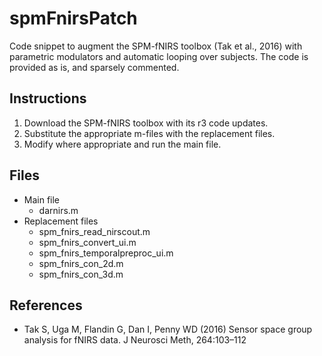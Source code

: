 # spmFnirsPatch
Code snippet to augment the SPM-fNIRS toolbox (Tak et al., 2016) with parametric modulators and automatic looping over subjects.
The code is provided as is, and sparsely commented. 

## Instructions
1. Download the SPM-fNIRS toolbox with its r3 code updates.
2. Substitute the appropriate m-files with the replacement files.
3. Modify where appropriate and run the main file.

## Files
- Main file
  * darnirs.m
- Replacement files
  * spm_fnirs_read_nirscout.m 
  * spm_fnirs_convert_ui.m
  * spm_fnirs_temporalpreproc_ui.m
  * spm_fnirs_con_2d.m
  * spm_fnirs_con_3d.m
 
## References
- Tak S, Uga M, Flandin G, Dan I, Penny WD (2016) Sensor space group analysis for fNIRS data. J Neurosci Meth, 264:103–112
